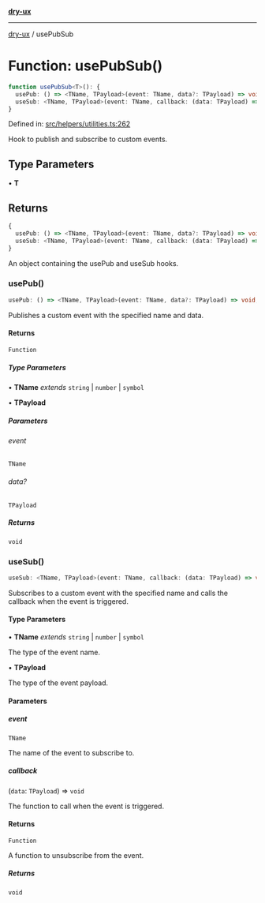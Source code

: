 [**dry-ux**](../README.md)

***

[dry-ux](../README.md) / usePubSub

# Function: usePubSub()

```ts
function usePubSub<T>(): {
  usePub: () => <TName, TPayload>(event: TName, data?: TPayload) => void;
  useSub: <TName, TPayload>(event: TName, callback: (data: TPayload) => void) => () => void;
}
```

Defined in: [src/helpers/utilities.ts:262](https://github.com/navedr/dry-ux/blob/05824901684f5086b63edd3699fcdb1704ab19f9/src/helpers/utilities.ts#L262)

Hook to publish and subscribe to custom events.

## Type Parameters

• **T**

## Returns

```ts
{
  usePub: () => <TName, TPayload>(event: TName, data?: TPayload) => void;
  useSub: <TName, TPayload>(event: TName, callback: (data: TPayload) => void) => () => void;
}
```

An object containing the usePub and useSub hooks.

### usePub()

```ts
usePub: () => <TName, TPayload>(event: TName, data?: TPayload) => void;
```

Publishes a custom event with the specified name and data.

#### Returns

`Function`

##### Type Parameters

• **TName** *extends* `string` \| `number` \| `symbol`

• **TPayload**

##### Parameters

###### event

`TName`

###### data?

`TPayload`

##### Returns

`void`

### useSub()

```ts
useSub: <TName, TPayload>(event: TName, callback: (data: TPayload) => void) => () => void;
```

Subscribes to a custom event with the specified name and calls the callback when the event is triggered.

#### Type Parameters

• **TName** *extends* `string` \| `number` \| `symbol`

The type of the event name.

• **TPayload**

The type of the event payload.

#### Parameters

##### event

`TName`

The name of the event to subscribe to.

##### callback

(`data`: `TPayload`) => `void`

The function to call when the event is triggered.

#### Returns

`Function`

A function to unsubscribe from the event.

##### Returns

`void`
